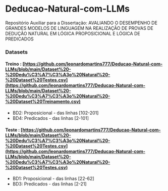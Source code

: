 # Deducao-Natural-com-LLMs
Repositório Auxiliar para a Dissertação: AVALIANDO O DESEMPENHO DE GRANDES MODELOS DE LINGUAGEM NA REALIZAÇÃO DE PROVAS DE DEDUÇÃO NATURAL EM LÓGICA PROPOSICIONAL E LÓGICA DE PREDICADOS


### Datasets
#### Treino : [https://github.com/leonardomartins777/Deducao-Natural-com-LLMs/blob/main/Dataset%20-%20Dedu%C3%A7%C3%A3o%20Natural%20-%20Dataset%20Testes.csv](https://github.com/leonardomartins777/Deducao-Natural-com-LLMs/blob/main/Dataset%20-%20Dedu%C3%A7%C3%A3o%20Natural%20-%20Dataset%20Treinamento.csv)
- BD2: Proposicional - das linhas [102-201]
- BD4: Predicados - das linhas [2-101]
#### Teste : [https://github.com/leonardomartins777/Deducao-Natural-com-LLMs/blob/main/Dataset%20-%20Dedu%C3%A7%C3%A3o%20Natural%20-%20Dataset%20Testes.csv](https://github.com/leonardomartins777/Deducao-Natural-com-LLMs/blob/main/Dataset%20-%20Dedu%C3%A7%C3%A3o%20Natural%20-%20Dataset%20Testes.csv)
- BD1: Proposicional - das linhas [22-62]
- BD3: Predicados - das linhas [2-21]
